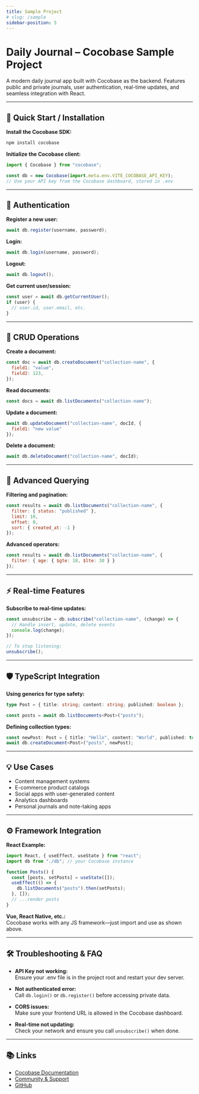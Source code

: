 ```yaml
--- 
title: Sample Project
# slug: /sample
sidebar-position: 5
---
```


# Daily Journal – Cocobase Sample Project

A modern daily journal app built with Cocobase as the backend. Features public and private journals, user authentication, real-time updates, and seamless integration with React.

---

## 🚀 Quick Start / Installation

**Install the Cocobase SDK:**
```bash
npm install cocobase
```

**Initialize the Cocobase client:**
```js
import { Cocobase } from "cocobase";

const db = new Cocobase(import.meta.env.VITE_COCOBASE_API_KEY);
// Use your API key from the Cocobase dashboard, stored in .env
```

---

## 🔐 Authentication

**Register a new user:**
```js
await db.register(username, password);
```

**Login:**
```js
await db.login(username, password);
```

**Logout:**
```js
await db.logout();
```

**Get current user/session:**
```js
const user = await db.getCurrentUser();
if (user) {
  // user.id, user.email, etc.
}
```

---

## 📝 CRUD Operations

**Create a document:**
```js
const doc = await db.createDocument("collection-name", {
  field1: "value",
  field2: 123,
});
```

**Read documents:**
```js
const docs = await db.listDocuments("collection-name");
```

**Update a document:**
```js
await db.updateDocument("collection-name", docId, {
  field1: "new value"
});
```

**Delete a document:**
```js
await db.deleteDocument("collection-name", docId);
```

---

## 🔎 Advanced Querying

**Filtering and pagination:**
```js
const results = await db.listDocuments("collection-name", {
  filter: { status: "published" },
  limit: 10,
  offset: 0,
  sort: { created_at: -1 }
});
```

**Advanced operators:**
```js
const results = await db.listDocuments("collection-name", {
  filter: { age: { $gte: 18, $lte: 30 } }
});
```

---

## ⚡ Real-time Features

**Subscribe to real-time updates:**
```js
const unsubscribe = db.subscribe("collection-name", (change) => {
  // Handle insert, update, delete events
  console.log(change);
});

// To stop listening:
unsubscribe();
```

---

## 🛡️ TypeScript Integration

**Using generics for type safety:**
```ts
type Post = { title: string; content: string; published: boolean };

const posts = await db.listDocuments<Post>("posts");
```

**Defining collection types:**
```ts
const newPost: Post = { title: "Hello", content: "World", published: true };
await db.createDocument<Post>("posts", newPost);
```

---

## 💡 Use Cases

- Content management systems
- E-commerce product catalogs
- Social apps with user-generated content
- Analytics dashboards
- Personal journals and note-taking apps

---

## ⚙️ Framework Integration

**React Example:**
```jsx
import React, { useEffect, useState } from "react";
import db from "./db"; // your Cocobase instance

function Posts() {
  const [posts, setPosts] = useState([]);
  useEffect(() => {
    db.listDocuments("posts").then(setPosts);
  }, []);
  // ...render posts
}
```

**Vue, React Native, etc.:**  
Cocobase works with any JS framework—just import and use as shown above.

---

## 🛠️ Troubleshooting & FAQ

- **API Key not working:**  
  Ensure your .env file is in the project root and restart your dev server.

- **Not authenticated error:**  
  Call `db.login()` or `db.register()` before accessing private data.

- **CORS issues:**  
  Make sure your frontend URL is allowed in the Cocobase dashboard.

- **Real-time not updating:**  
  Check your network and ensure you call `unsubscribe()` when done.

---

## 📚 Links

- [Cocobase Documentation](#)
- [Community & Support](#)
- [GitHub](#)